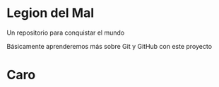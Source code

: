 # Legion del Mal
Un repositorio para conquistar el mundo

Básicamente aprenderemos más sobre Git y GitHub con este proyecto


# Caro




